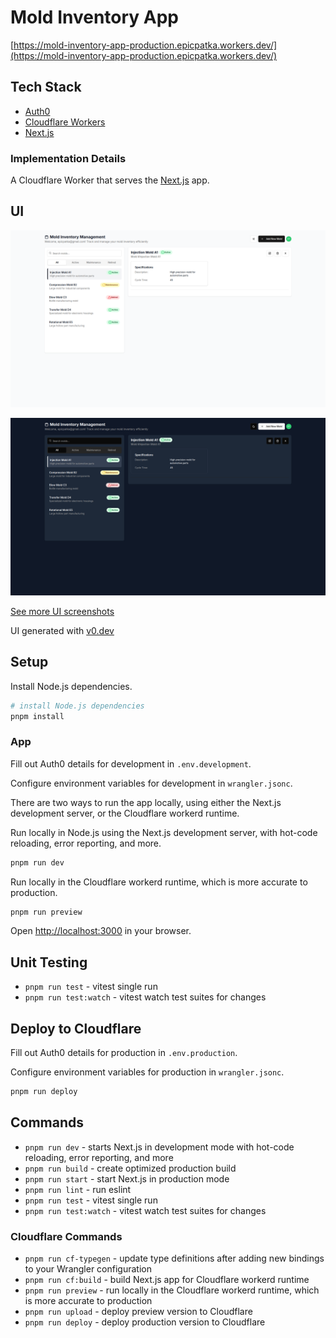 # Mold Inventory App

[https://mold-inventory-app-production.epicpatka.workers.dev/](https://mold-inventory-app-production.epicpatka.workers.dev/)

## Tech Stack
- [Auth0](https://auth0.com/)
- [Cloudflare Workers](https://developers.cloudflare.com/workers/)
- [Next.js](https://nextjs.org/)

### Implementation Details

A Cloudflare Worker that serves the [Next.js](https://nextjs.org/) app.

## UI

![Screenshot of Light UI](./docs/light/home-screen-light.png)

![Screenshot of Dark UI](./docs/dark/home-screen-dark.png)

[See more UI screenshots](./docs/UI.md)

UI generated with [v0.dev](https://v0.dev/)


## Setup

Install Node.js dependencies.
```bash
# install Node.js dependencies
pnpm install
```

### App

Fill out Auth0 details for development in `.env.development`.

Configure environment variables for development in `wrangler.jsonc`.

There are two ways to run the app locally, using either the Next.js development server, or the Cloudflare workerd runtime.

Run locally in Node.js using the Next.js development server, with hot-code reloading, error reporting, and more.
```bash
pnpm run dev
```

Run locally in the Cloudflare workerd runtime, which is more accurate to production.
```bash
pnpm run preview
```

Open [http://localhost:3000](http://localhost:3000) in your browser.

## Unit Testing
- `pnpm run test` - vitest single run
- `pnpm run test:watch` - vitest watch test suites for changes

## Deploy to Cloudflare

Fill out Auth0 details for production in `.env.production`.

Configure environment variables for production in `wrangler.jsonc`.

```bash
pnpm run deploy
```

## Commands

- `pnpm run dev` - starts Next.js in development mode with hot-code reloading, error reporting, and more
- `pnpm run build` - create optimized production build
- `pnpm run start` - start Next.js in production mode
- `pnpm run lint` - run eslint
- `pnpm run test` - vitest single run
- `pnpm run test:watch` -  vitest watch test suites for changes

### Cloudflare Commands
- `pnpm run cf-typegen` - update type definitions after adding new bindings to your Wrangler configuration
- `pnpm run cf:build` - build Next.js app for Cloudflare workerd runtime
- `pnpm run preview` - run locally in the Cloudflare workerd runtime, which is more accurate to production
- `pnpm run upload` - deploy preview version to Cloudflare
- `pnpm run deploy` - deploy production version to Cloudflare

